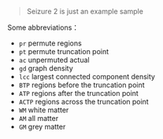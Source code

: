 > Seizure 2 is just an example sample

Some abbreviations：

- `pr` permute regions
- `pt` permute truncation point
- `ac` unpermuted actual
- `gd` graph density
- `lcc` largest connected component density
- `BTP` regions before the truncation point
- `ATP` regions after the truncation point
- `ACTP` regions across the truncation point
- `WM` white matter
- `AM` all matter
- `GM` grey matter

